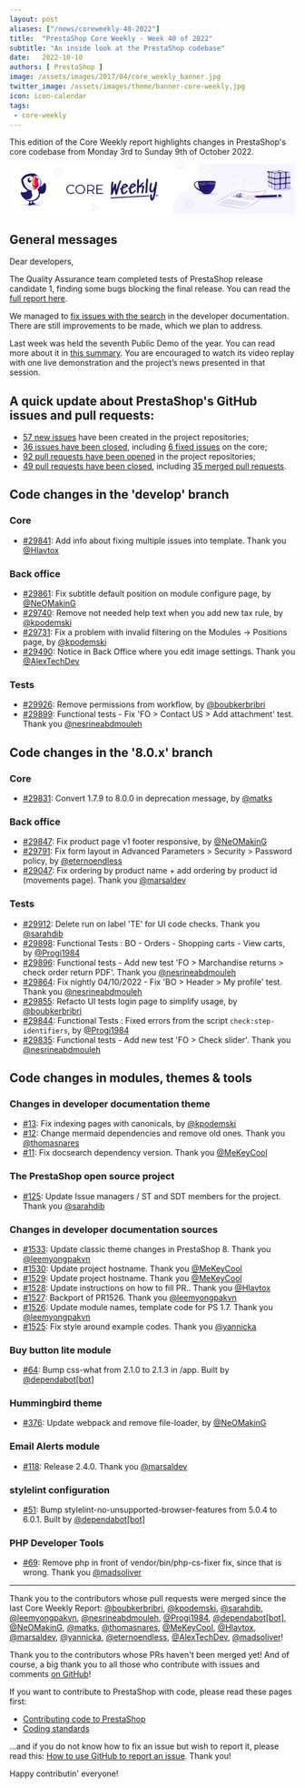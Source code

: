 ```yaml
---
layout: post
aliases: ["/news/coreweekly-40-2022"]
title:  "PrestaShop Core Weekly - Week 40 of 2022"
subtitle: "An inside look at the PrestaShop codebase"
date:   2022-10-10
authors: [ PrestaShop ]
image: /assets/images/2017/04/core_weekly_banner.jpg
twitter_image: /assets/images/theme/banner-core-weekly.jpg
icon: icon-calendar
tags:
 - core-weekly
---
```


This edition of the Core Weekly report highlights changes in PrestaShop's core codebase from Monday 3rd to Sunday 9th of October 2022.

![Core Weekly banner](/assets/images/2018/12/banner-core-weekly.jpg)

## General messages

Dear developers,

The Quality Assurance team completed tests of PrestaShop release candidate 1, finding some bugs blocking the final release. You can read the [full report here](https://github.com/PrestaShop/PrestaShop/issues/26427#issuecomment-1273452133).

We managed to [fix issues with the search](https://github.com/PrestaShop/docs/issues/1052#issuecomment-1271405492) in the developer documentation. There are still improvements to be made, which we plan to address.

Last week was held the seventh Public Demo of the year. You can read more about it in [this summary](/news/public-demo-7-2022/). You are encouraged to watch its video replay with one live demonstration and the project’s news presented in that session.

## A quick update about PrestaShop's GitHub issues and pull requests:

- [57 new issues](https://github.com/search?q=org%3APrestaShop+is%3Apublic++-repo%3Aprestashop%2Fprestashop.github.io++is%3Aissue+created%3A2022-10-03..2022-10-09) have been created in the project repositories;
- [36 issues have been closed](https://github.com/search?q=org%3APrestaShop+is%3Apublic++-repo%3Aprestashop%2Fprestashop.github.io++is%3Aissue+closed%3A2022-10-03..2022-10-09), including [6 fixed issues](https://github.com/search?q=org%3APrestaShop+is%3Apublic++-repo%3Aprestashop%2Fprestashop.github.io++is%3Aissue+label%3Afixed+closed%3A2022-10-03..2022-10-09) on the core;
- [92 pull requests have been opened](https://github.com/search?q=org%3APrestaShop+is%3Apublic++-repo%3Aprestashop%2Fprestashop.github.io++is%3Apr+created%3A2022-10-03..2022-10-09) in the project repositories;
- [49 pull requests have been closed](https://github.com/search?q=org%3APrestaShop+is%3Apublic++-repo%3Aprestashop%2Fprestashop.github.io++is%3Apr+closed%3A2022-10-03..2022-10-09), including [35 merged pull requests](https://github.com/search?q=org%3APrestaShop+is%3Apublic++-repo%3Aprestashop%2Fprestashop.github.io++is%3Apr+merged%3A2022-10-03..2022-10-09).
        


## Code changes in the 'develop' branch


### Core
* [#29841](https://github.com/PrestaShop/PrestaShop/pull/29841): Add info about fixing multiple issues into template. Thank you [@Hlavtox](https://github.com/Hlavtox)


### Back office
* [#29861](https://github.com/PrestaShop/PrestaShop/pull/29861): Fix subtitle default position on module configure page, by [@NeOMakinG](https://github.com/NeOMakinG)
* [#29740](https://github.com/PrestaShop/PrestaShop/pull/29740): Remove not needed help text when you add new tax rule, by [@kpodemski](https://github.com/kpodemski)
* [#29731](https://github.com/PrestaShop/PrestaShop/pull/29731): Fix a problem with invalid filtering on the Modules -> Positions page, by [@kpodemski](https://github.com/kpodemski)
* [#29490](https://github.com/PrestaShop/PrestaShop/pull/29490): Notice in Back Office where you edit image settings. Thank you [@AlexTechDev](https://github.com/AlexTechDev)


### Tests
* [#29926](https://github.com/PrestaShop/PrestaShop/pull/29926): Remove permissions from workflow, by [@boubkerbribri](https://github.com/boubkerbribri)
* [#29899](https://github.com/PrestaShop/PrestaShop/pull/29899): Functional tests - Fix 'FO > Contact US > Add attachment' test. Thank you [@nesrineabdmouleh](https://github.com/nesrineabdmouleh)


## Code changes in the '8.0.x' branch


### Core
* [#29831](https://github.com/PrestaShop/PrestaShop/pull/29831): Convert 1.7.9 to 8.0.0 in deprecation message, by [@matks](https://github.com/matks)


### Back office
* [#29847](https://github.com/PrestaShop/PrestaShop/pull/29847): Fix product page v1 footer responsive, by [@NeOMakinG](https://github.com/NeOMakinG)
* [#29791](https://github.com/PrestaShop/PrestaShop/pull/29791): Fix form layout in Advanced Parameters > Security > Password policy, by [@eternoendless](https://github.com/eternoendless)
* [#29047](https://github.com/PrestaShop/PrestaShop/pull/29047): Fix ordering by product name + add ordering by product id (movements page). Thank you [@marsaldev](https://github.com/marsaldev)


### Tests
* [#29912](https://github.com/PrestaShop/PrestaShop/pull/29912): Delete run on label 'TE' for UI code checks. Thank you [@sarahdib](https://github.com/sarahdib)
* [#29898](https://github.com/PrestaShop/PrestaShop/pull/29898): Functional Tests : BO - Orders - Shopping carts - View carts, by [@Progi1984](https://github.com/Progi1984)
* [#29896](https://github.com/PrestaShop/PrestaShop/pull/29896): Functional tests - Add new test 'FO > Marchandise returns > check order return PDF'. Thank you [@nesrineabdmouleh](https://github.com/nesrineabdmouleh)
* [#29864](https://github.com/PrestaShop/PrestaShop/pull/29864): Fix nightly 04/10/2022 - Fix  'BO > Header > My profile' test. Thank you [@nesrineabdmouleh](https://github.com/nesrineabdmouleh)
* [#29855](https://github.com/PrestaShop/PrestaShop/pull/29855): Refacto UI tests login page to simplify usage, by [@boubkerbribri](https://github.com/boubkerbribri)
* [#29844](https://github.com/PrestaShop/PrestaShop/pull/29844): Functional Tests : Fixed errors from the script `check:step-identifiers`, by [@Progi1984](https://github.com/Progi1984)
* [#29835](https://github.com/PrestaShop/PrestaShop/pull/29835): Functional tests - Add new test 'FO > Check slider'. Thank you [@nesrineabdmouleh](https://github.com/nesrineabdmouleh)


## Code changes in modules, themes & tools


### Changes in developer documentation theme
* [#13](https://github.com/PrestaShop/ps-docs-theme/pull/13): Fix indexing pages with canonicals, by [@kpodemski](https://github.com/kpodemski)
* [#12](https://github.com/PrestaShop/ps-docs-theme/pull/12): Change mermaid dependencies and remove old ones. Thank you [@thomasnares](https://github.com/thomasnares)
* [#11](https://github.com/PrestaShop/ps-docs-theme/pull/11): Fix docsearch dependency version. Thank you [@MeKeyCool](https://github.com/MeKeyCool)


### The PrestaShop open source project
* [#125](https://github.com/PrestaShop/open-source/pull/125): Update Issue managers / ST and SDT members for the project. Thank you [@sarahdib](https://github.com/sarahdib)


### Changes in developer documentation sources
* [#1533](https://github.com/PrestaShop/docs/pull/1533): Update classic theme changes in PrestaShop 8. Thank you [@leemyongpakvn](https://github.com/leemyongpakvn)
* [#1530](https://github.com/PrestaShop/docs/pull/1530): Update project hostname. Thank you [@MeKeyCool](https://github.com/MeKeyCool)
* [#1529](https://github.com/PrestaShop/docs/pull/1529): Update project hostname. Thank you [@MeKeyCool](https://github.com/MeKeyCool)
* [#1528](https://github.com/PrestaShop/docs/pull/1528): Update instructions on how to fill PR.. Thank you [@Hlavtox](https://github.com/Hlavtox)
* [#1527](https://github.com/PrestaShop/docs/pull/1527): Backport of PR1526. Thank you [@leemyongpakvn](https://github.com/leemyongpakvn)
* [#1526](https://github.com/PrestaShop/docs/pull/1526): Update module names, template code for PS 1.7. Thank you [@leemyongpakvn](https://github.com/leemyongpakvn)
* [#1525](https://github.com/PrestaShop/docs/pull/1525): Fix style around example codes. Thank you [@yannicka](https://github.com/yannicka)


### Buy button lite module
* [#64](https://github.com/PrestaShop/ps_buybuttonlite/pull/64): Bump css-what from 2.1.0 to 2.1.3 in /app. Built by [@dependabot[bot]](https://github.com/apps/dependabot)


### Hummingbird theme
* [#376](https://github.com/PrestaShop/hummingbird/pull/376): Update webpack and remove file-loader, by [@NeOMakinG](https://github.com/NeOMakinG)


### Email Alerts module
* [#118](https://github.com/PrestaShop/ps_emailalerts/pull/118): Release 2.4.0. Thank you [@marsaldev](https://github.com/marsaldev)


### stylelint configuration
* [#51](https://github.com/PrestaShop/stylelint-config/pull/51): Bump stylelint-no-unsupported-browser-features from 5.0.4 to 6.0.1. Built by [@dependabot[bot]](https://github.com/apps/dependabot)


### PHP Developer Tools
* [#69](https://github.com/PrestaShop/php-dev-tools/pull/69): Remove php in front of vendor/bin/php-cs-fixer fix, since that is wrong. Thank you [@madsoliver](https://github.com/madsoliver)


<hr />

Thank you to the contributors whose pull requests were merged since the last Core Weekly Report: [@boubkerbribri](https://github.com/boubkerbribri), [@kpodemski](https://github.com/kpodemski), [@sarahdib](https://github.com/sarahdib), [@leemyongpakvn](https://github.com/leemyongpakvn), [@nesrineabdmouleh](https://github.com/nesrineabdmouleh), [@Progi1984](https://github.com/Progi1984), [@dependabot[bot]](https://github.com/apps/dependabot), [@NeOMakinG](https://github.com/NeOMakinG), [@matks](https://github.com/matks), [@thomasnares](https://github.com/thomasnares), [@MeKeyCool](https://github.com/MeKeyCool), [@Hlavtox](https://github.com/Hlavtox), [@marsaldev](https://github.com/marsaldev), [@yannicka](https://github.com/yannicka), [@eternoendless](https://github.com/eternoendless), [@AlexTechDev](https://github.com/AlexTechDev), [@madsoliver](https://github.com/madsoliver)!

Thank you to the contributors whose PRs haven't been merged yet! And of course, a big thank you to all those who contribute with issues and comments [on GitHub](https://github.com/PrestaShop/PrestaShop)!

If you want to contribute to PrestaShop with code, please read these pages first:

 * [Contributing code to PrestaShop](https://devdocs.prestashop.com/8/contribute/contribution-guidelines/)
 * [Coding standards](https://devdocs.prestashop.com/8/development/coding-standards/)

...and if you do not know how to fix an issue but wish to report it, please read this: [How to use GitHub to report an issue](https://devdocs.prestashop.com/8/contribute/contribute-reporting-issues/). Thank you!

Happy contributin' everyone!

